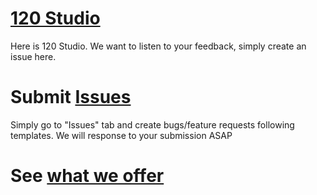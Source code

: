 # [120 Studio](https://120studio.github.io/120home/)
Here is 120 Studio. We want to listen to your feedback, simply create an issue here.

# Submit [Issues](https://github.com/120Studio/120home/issues)
Simply go to "Issues" tab and create bugs/feature requests following templates. We will response to your submission ASAP

# See [what we offer](https://120studio.github.io/120home/)

